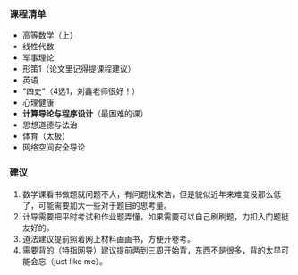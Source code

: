 ### 课程清单
- 高等数学（上）
- 线性代数
- 军事理论
- 形策1（论文里记得提课程建议）
- 英语
- “四史”（4选1，刘鑫老师很好！）
- 心理健康
- **计算导论与程序设计**（最困难的课）
- 思想道德与法治
- 体育（太极）
- 网络空间安全导论

### 建议
1. 数学课看书做题就问题不大，有问题找宋浩，但是貌似近年来难度没那么低了，可能需要加大一些对于题目的思考量。
2. 计导需要把平时考试和作业题弄懂，如果需要可以自己刷刷题，力扣入门题挺友好的。
3. 道法建议提前照着网上材料画画书，方便开卷考。
4. 需要背的（特指网导）建议提前两到三周开始背，东西不是很多，背的太早可能会忘（just like me）。
